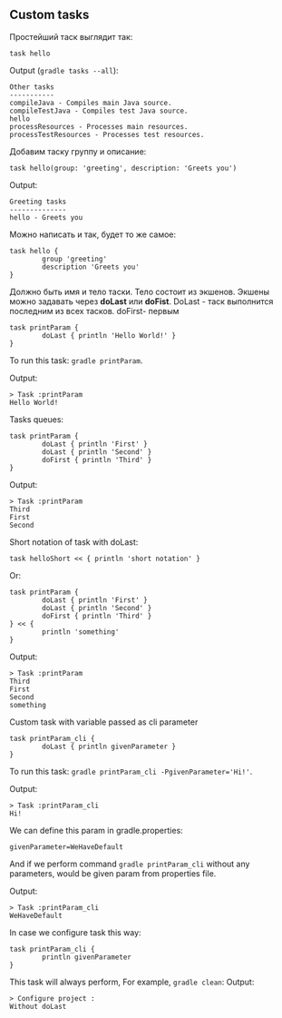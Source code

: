 ## Custom tasks
Простейший таск выглядит так:
```
task hello
```
Output (`gradle tasks --all`):
```
Other tasks
-----------
compileJava - Compiles main Java source.
compileTestJava - Compiles test Java source.
hello
processResources - Processes main resources.
processTestResources - Processes test resources.
```
Добавим таску группу и описание:
```
task hello(group: 'greeting', description: 'Greets you')
```
Output:
```
Greeting tasks
--------------
hello - Greets you
```
Можно написать и так, будет то же самое:
```
task hello {
        group 'greeting'
        description 'Greets you'
}
```

Должно быть имя и тело таски.
Тело состоит из экшенов. Экшены можно задавать через **doLast** или **doFist**. DoLast - таск выполнится последним из всех тасков. doFirst- первым

```
task printParam {
        doLast { println 'Hello World!' }
}
```
To run this task: `gradle printParam`.

Output:
```
> Task :printParam
Hello World!
```
Tasks queues:
```
task printParam {
        doLast { println 'First' }
        doLast { println 'Second' }
        doFirst { println 'Third' }
}
```
Output:
```
> Task :printParam
Third
First
Second
```
Short notation of task with doLast:
```
task helloShort << { println 'short notation' }
```
Or:
```
task printParam {
        doLast { println 'First' }
        doLast { println 'Second' }
        doFirst { println 'Third' }
} << {
        println 'something'
}
```
Output:
```
> Task :printParam
Third
First
Second
something
```




Custom task with variable passed as cli parameter
```
task printParam_cli {
        doLast { println givenParameter }
}
```
To run this task: `gradle printParam_cli -PgivenParameter='Hi!'`.

Output:
```
> Task :printParam_cli
Hi!
```
We can define this param in gradle.properties:
```
givenParameter=WeHaveDefault
```
And if we perform command `gradle printParam_cli` without any parameters, would be given param from properties file.

Output:
```
> Task :printParam_cli
WeHaveDefault
```

In case we configure task this way:
```
task printParam_cli {
        println givenParameter
}
```
This task will always perform, For example, `gradle clean`:
Output:
```
> Configure project :
Without doLast

```
